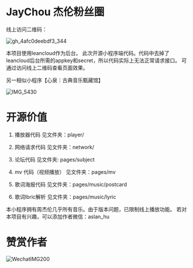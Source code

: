 # JayChou 杰伦粉丝圈

线上访问二维码：

![gh_4afc0deebdf3_344](https://user-images.githubusercontent.com/1904655/229291386-28f712ef-8849-4aa6-9763-64df3b778e53.jpg)

本项目使用leancloud作为后台。
此次开源小程序端代码。代码中去掉了leancloud后台所需的appkey和secret，所以代码实际上无法正常请求接口。
可通过访问线上二维码查看页面效果。

另一相似小程序【心泉｜古典音乐甄藏馆】

![IMG_5430](https://user-images.githubusercontent.com/1904655/229292030-b2bc5cf9-b879-4878-8777-9e6fa4dee3fa.jpg)


# 开源价值

1. 播放器代码
见文件夹：player/

2. 网络请求代码
见文件夹：network/

3. 论坛代码
见文件夹: pages/subject

4. mv 代码（视频播放）
见文件夹：pages/mv

5. 歌词海报代码
见文件夹：pages/music/postcard

6. 歌词lbric解析
见文件夹：pages/music/lyric

本小程序拥有周杰伦几乎所有音乐。由于版本问题，已限制线上播放功能。
若对本项目有兴趣，可以添加作者微信：aslan_hu

# 赞赏作者

![WechatIMG200](https://user-images.githubusercontent.com/1904655/229292053-da7246dd-33b2-4df1-ae60-891a5eb484f1.jpeg)



